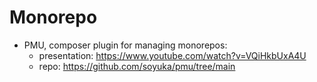 # Monorepo

* PMU, composer plugin for managing monorepos:
  * presentation: https://www.youtube.com/watch?v=VQiHkbUxA4U
  * repo: https://github.com/soyuka/pmu/tree/main
